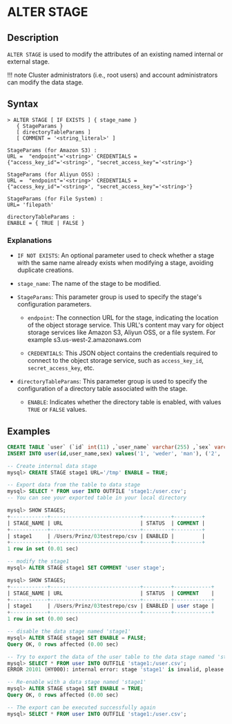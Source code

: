 # **ALTER STAGE**

## **Description**

`ALTER STAGE` is used to modify the attributes of an existing named internal or external stage.

!!! note
    Cluster administrators (i.e., root users) and account administrators can modify the data stage.

## **Syntax**

```
> ALTER STAGE [ IF EXISTS ] { stage_name }
   { StageParams }
   [ directoryTableParams ]
   [ COMMENT = '<string_literal>' ]

StageParams (for Amazon S3) :
URL =  "endpoint"='<string>' CREDENTIALS = {"access_key_id"='<string>', "secret_access_key"='<string>'}

StageParams (for Aliyun OSS) :
URL =  "endpoint"='<string>' CREDENTIALS = {"access_key_id"='<string>', "secret_access_key"='<string>'}

StageParams (for File System) :
URL= 'filepath'

directoryTableParams :
ENABLE = { TRUE | FALSE }
```

### Explanations

- `IF NOT EXISTS`: An optional parameter used to check whether a stage with the same name already exists when modifying a stage, avoiding duplicate creations.

- `stage_name`: The name of the stage to be modified.

- `StageParams`: This parameter group is used to specify the stage's configuration parameters.

    - `endpoint`: The connection URL for the stage, indicating the location of the object storage service. This URL's content may vary for object storage services like Amazon S3, Aliyun OSS, or a file system. For example s3.us-west-2.amazonaws.com

    - `CREDENTIALS`: This JSON object contains the credentials required to connect to the object storage service, such as `access_key_id`, `secret_access_key`, etc.

- `directoryTableParams`: This parameter group is used to specify the configuration of a directory table associated with the stage.

    - `ENABLE`: Indicates whether the directory table is enabled, with values `TRUE` or `FALSE` values.

## **Examples**

```sql
CREATE TABLE `user` (`id` int(11) ,`user_name` varchar(255) ,`sex` varchar(255));
INSERT INTO user(id,user_name,sex) values('1', 'weder', 'man'), ('2', 'tom', 'man'), ('3', 'wederTom', 'man');

-- Create internal data stage
mysql> CREATE STAGE stage1 URL='/tmp' ENABLE = TRUE;

-- Export data from the table to data stage
mysql> SELECT * FROM user INTO OUTFILE 'stage1:/user.csv';
-- You can see your exported table in your local directory

mysql> SHOW STAGES;
+------------+-----------------------------+---------+---------+
| STAGE_NAME | URL                         | STATUS  | COMMENT |
+------------+-----------------------------+---------+---------+
| stage1     | /Users/Prinz/03testrepo/csv | ENABLED |         |
+------------+-----------------------------+---------+---------+
1 row in set (0.01 sec)

-- modify the stage1
mysql> ALTER STAGE stage1 SET COMMENT 'user stage';

mysql> SHOW STAGES;
+------------+-----------------------------+---------+------------+
| STAGE_NAME | URL                         | STATUS  | COMMENT    |
+------------+-----------------------------+---------+------------+
| stage1     | /Users/Prinz/03testrepo/csv | ENABLED | user stage |
+------------+-----------------------------+---------+------------+
1 row in set (0.00 sec)

-- disable the data stage named 'stage1'
mysql> ALTER STAGE stage1 SET ENABLE = FALSE;
Query OK, 0 rows affected (0.00 sec)

-- Try to export the data of the user table to the data stage named 'stage1:/user.csv', but stage1 has been disabled, so it is no longer available, and an error is reported
mysql> SELECT * FROM user INTO OUTFILE 'stage1:/user.csv';
ERROR 20101 (HY000): internal error: stage 'stage1' is invalid, please check

-- Re-enable with a data stage named 'stage1'
mysql> ALTER STAGE stage1 SET ENABLE = TRUE;
Query OK, 0 rows affected (0.00 sec)

-- The export can be executed successfully again
mysql> SELECT * FROM user INTO OUTFILE 'stage1:/user.csv';
```

